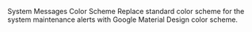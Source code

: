 System Messages Color Scheme Replace standard color scheme for the system maintenance alerts with Google Material Design color scheme.